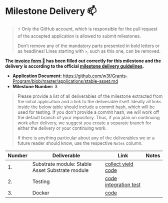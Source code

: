# Milestone Delivery :mailbox:

> ⚡ Only the GitHub account, which is responsible for the pull request of the accepted application is allowed to submit milestones.
>
> Don't remove any of the mandatory parts presented in bold letters or as headlines! Lines starting with `>`, such as this one, can be removed.

**The [invoice form :pencil:](https://forms.gle/8Wx7nxtq8fKrsuEz8) has been filled out correctly for this milestone and the delivery is according to the official [milestone delivery guidelines](https://github.com/w3f/General-Grants-Program/blob/master/grants/milestone-deliverables-guidelines.md).**  

* **Application Document:** https://github.com/w3f/Grants-Program/blob/master/applications/stable-asset.md
* **Milestone Number:** 3

> Please provide a list of all deliverables of the milestone extracted from the initial application and a link to the deliverable itself. Ideally all links inside the below table should include a commit hash, which will be used for testing. If you don't provide a commit hash, we will work off the default branch of your repository. Thus, if you plan on continuing work after delivery, we suggest you create a separate branch for either the delivery or your continuing work.
>
> If there is anything particular about any of the deliverables we or a future reader should know, use the respective `Notes` column.

| Number | Deliverable | Link | Notes |
| ------------- | ------------- | ------------- |------------- |
| 1. | Substrate module: Stable Asset Substrate module |[collect yield code](https://github.com/nutsfinance/stable-asset/blob/2f6619b15d04879127586f791a33d40f86360ab8/lib/stable-asset/src/lib.rs#L1168-L1207)||
| 2.  | Testing |[code](https://github.com/nutsfinance/stable-asset/blob/2f6619b15d04879127586f791a33d40f86360ab8/lib/stable-asset/src/tests.rs) [integration test](https://github.com/AcalaNetwork/Acala/blob/2f6619b15d04879127586f791a33d40f86360ab8/runtime/integration-tests/src/stable_asset.rs)||
| 3.  | Docker |[code](https://github.com/nutsfinance/stable-asset/blob/2f6619b15d04879127586f791a33d40f86360ab8/Dockerfile)||
